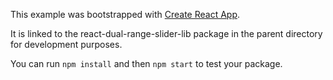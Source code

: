 This example was bootstrapped with [Create React App](https://github.com/facebook/create-react-app).

It is linked to the react-dual-range-slider-lib package in the parent directory for development purposes.

You can run `npm install` and then `npm start` to test your package.
